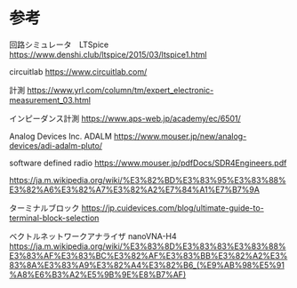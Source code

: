 # 参考

回路シミュレータ　LTSpice
https://www.denshi.club/ltspice/2015/03/ltspice1.html

circuitlab
https://www.circuitlab.com/

計測
https://www.yrl.com/column/tm/expert_electronic-measurement_03.html

インピーダンス計測
https://www.aps-web.jp/academy/ec/6501/

Analog Devices Inc. ADALM
https://www.mouser.jp/new/analog-devices/adi-adalm-pluto/


software defined radio
https://www.mouser.jp/pdfDocs/SDR4Engineers.pdf

https://ja.m.wikipedia.org/wiki/%E3%82%BD%E3%83%95%E3%83%88%E3%82%A6%E3%82%A7%E3%82%A2%E7%84%A1%E7%B7%9A


ターミナルブロック
https://jp.cuidevices.com/blog/ultimate-guide-to-terminal-block-selection

ベクトルネットワークアナライザ
nanoVNA-H4
https://ja.m.wikipedia.org/wiki/%E3%83%8D%E3%83%83%E3%83%88%E3%83%AF%E3%83%BC%E3%82%AF%E3%83%BB%E3%82%A2%E3%83%8A%E3%83%A9%E3%82%A4%E3%82%B6_(%E9%AB%98%E5%91%A8%E6%B3%A2%E5%9B%9E%E8%B7%AF)

